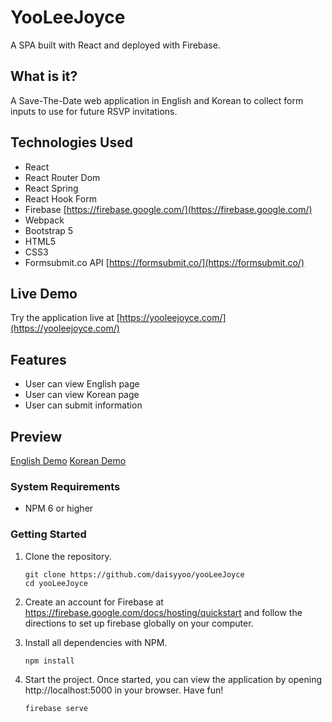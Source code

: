 # YooLeeJoyce

A SPA built with React and deployed with Firebase.

## What is it?

A Save-The-Date web application in English and Korean to collect form inputs to use for future RSVP invitations.

## Technologies Used

- React
- React Router Dom
- React Spring
- React Hook Form
- Firebase [https://firebase.google.com/](https://firebase.google.com/)
- Webpack
- Bootstrap 5
- HTML5
- CSS3
- Formsubmit.co API [https://formsubmit.co/](https://formsubmit.co/)

## Live Demo

Try the application live at [https://yooleejoyce.com/](https://yooleejoyce.com/)

## Features

- User can view English page
- User can view Korean page
- User can submit information

## Preview

[English Demo](images/JK-eng-gif.gif)
[Korean Demo](images/JK-kor-gif.gif)

### System Requirements

- NPM 6 or higher

### Getting Started

1. Clone the repository.

    ```shell
    git clone https://github.com/daisyyoo/yooLeeJoyce
    cd yooLeeJoyce
    ```

1. Create an account for Firebase at https://firebase.google.com/docs/hosting/quickstart and follow the directions to set up firebase globally on your computer.

1. Install all dependencies with NPM.

    ```shell
    npm install
    ```

1. Start the project. Once started, you can view the application by opening http://localhost:5000 in your browser. Have fun!

    ```shell
    firebase serve
    ```
